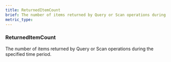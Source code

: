 ```yaml
---
title: ReturnedItemCount
brief: The number of items returned by Query or Scan operations during the specified time period.
metric_type:
---
```

### ReturnedItemCount

The number of items returned by Query or Scan operations during the specified time period.
